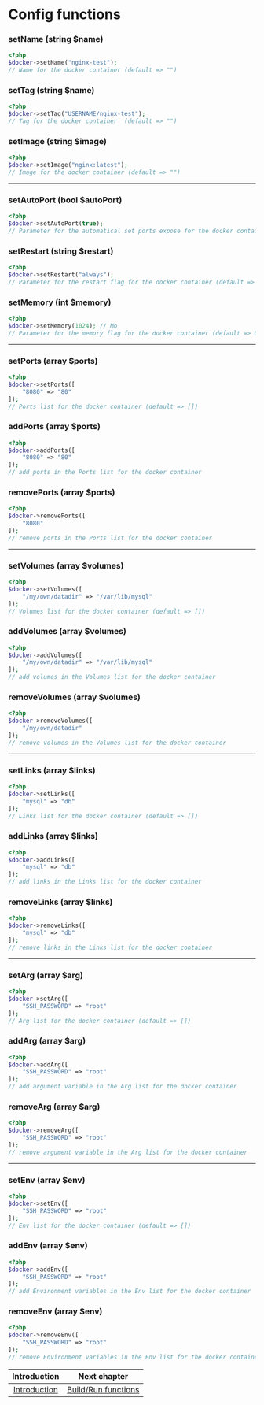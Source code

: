 # Config functions

### setName (string $name)
```php
<?php
$docker->setName("nginx-test");
// Name for the docker container (default => "")
```

### setTag (string $name)
```php
<?php
$docker->setTag("USERNAME/nginx-test");
// Tag for the docker container  (default => "")
```

### setImage (string $image)
```php
<?php
$docker->setImage("nginx:latest");
// Image for the docker container (default => "")
```

---

### setAutoPort (bool $autoPort)
```php
<?php
$docker->setAutoPort(true);
// Parameter for the automatical set ports expose for the docker container (default => false)
```

### setRestart (string $restart)
```php
<?php
$docker->setRestart("always");
// Parameter for the restart flag for the docker container (default => null)
```

### setMemory (int $memory)
```php
<?php
$docker->setMemory(1024); // Mo
// Parameter for the memory flag for the docker container (default => 0)
```

---

### setPorts (array $ports)
```php
<?php
$docker->setPorts([
    "8080" => "80"
]);
// Ports list for the docker container (default => [])
```

### addPorts (array $ports)
```php
<?php
$docker->addPorts([
    "8080" => "80"
]);
// add ports in the Ports list for the docker container
```

### removePorts (array $ports)
```php
<?php
$docker->removePorts([
    "8080"
]);
// remove ports in the Ports list for the docker container
```

---

### setVolumes (array $volumes)
```php
<?php
$docker->setVolumes([
    "/my/own/datadir" => "/var/lib/mysql"
]);
// Volumes list for the docker container (default => [])
```

### addVolumes (array $volumes)
```php
<?php
$docker->addVolumes([
    "/my/own/datadir" => "/var/lib/mysql"
]);
// add volumes in the Volumes list for the docker container
```

### removeVolumes (array $volumes)
```php
<?php
$docker->removeVolumes([
    "/my/own/datadir"
]);
// remove volumes in the Volumes list for the docker container
```

---

### setLinks (array $links)
```php
<?php
$docker->setLinks([
    "mysql" => "db"
]);
// Links list for the docker container (default => [])
```

### addLinks (array $links)
```php
<?php
$docker->addLinks([
    "mysql" => "db"
]);
// add links in the Links list for the docker container
```

### removeLinks (array $links)
```php
<?php
$docker->removeLinks([
    "mysql" => "db"
]);
// remove links in the Links list for the docker container
```

---

### setArg (array $arg)
```php
<?php
$docker->setArg([
    "SSH_PASSWORD" => "root"
]);
// Arg list for the docker container (default => [])
```

### addArg (array $arg)
```php
<?php
$docker->addArg([
    "SSH_PASSWORD" => "root"
]);
// add argument variable in the Arg list for the docker container
```

### removeArg (array $arg)
```php
<?php
$docker->removeArg([
    "SSH_PASSWORD" => "root"
]);
// remove argument variable in the Arg list for the docker container
```

---

### setEnv (array $env)
```php
<?php
$docker->setEnv([
    "SSH_PASSWORD" => "root"
]);
// Env list for the docker container (default => [])
```

### addEnv (array $env)
```php
<?php
$docker->addEnv([
    "SSH_PASSWORD" => "root"
]);
// add Environment variables in the Env list for the docker container
```

### removeEnv (array $env)
```php
<?php
$docker->removeEnv([
    "SSH_PASSWORD" => "root"
]);
// remove Environment variables in the Env list for the docker container
```

| Introduction | Next chapter |
| :---------------------: | :--------------: |
| [Introduction](https://github.com/SimonDevelop/php-docker/blob/master/docs/introduction.md) | [Build/Run functions](https://github.com/SimonDevelop/php-docker/blob/master/docs/chapter02.md) |
